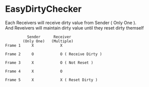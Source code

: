 # EasyDirtyChecker

Each Receivers will receive dirty value from Sender ( Only One ).    
And Reveivers will maintain dirty value until they reset dirty themself 

```
          Sender      Receiver   
        (Only One)   (Multiple)   
Frame 1     X            X   

Frame 2     O            O ( Receive Dirty )   

Frame 3     X            O ( Not Reset )   

Frame 4     X            O   

Frame 5     X            X ( Reset Dirty )   
```
